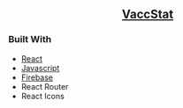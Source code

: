 <p align="center">
  <h2 align="center"> <a href="https://vaccstat.vercel.app" target="_blank">VaccStat</a></h2>
</p>

### Built With
* [React](https://reactjs.org/)
* [Javascript](https://www.javascript.com/)
* [Firebase](https://firebase.google.com/)
* React Router
* React Icons